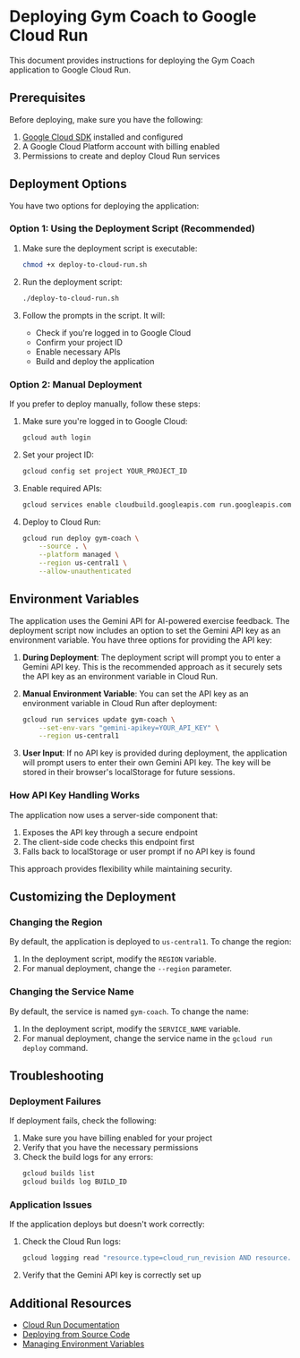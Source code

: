 # Deploying Gym Coach to Google Cloud Run

This document provides instructions for deploying the Gym Coach application to Google Cloud Run.

## Prerequisites

Before deploying, make sure you have the following:

1. [Google Cloud SDK](https://cloud.google.com/sdk/docs/install) installed and configured
2. A Google Cloud Platform account with billing enabled
3. Permissions to create and deploy Cloud Run services

## Deployment Options

You have two options for deploying the application:

### Option 1: Using the Deployment Script (Recommended)

1. Make sure the deployment script is executable:
   ```bash
   chmod +x deploy-to-cloud-run.sh
   ```

2. Run the deployment script:
   ```bash
   ./deploy-to-cloud-run.sh
   ```

3. Follow the prompts in the script. It will:
   - Check if you're logged in to Google Cloud
   - Confirm your project ID
   - Enable necessary APIs
   - Build and deploy the application

### Option 2: Manual Deployment

If you prefer to deploy manually, follow these steps:

1. Make sure you're logged in to Google Cloud:
   ```bash
   gcloud auth login
   ```

2. Set your project ID:
   ```bash
   gcloud config set project YOUR_PROJECT_ID
   ```

3. Enable required APIs:
   ```bash
   gcloud services enable cloudbuild.googleapis.com run.googleapis.com
   ```

4. Deploy to Cloud Run:
   ```bash
   gcloud run deploy gym-coach \
       --source . \
       --platform managed \
       --region us-central1 \
       --allow-unauthenticated
   ```

## Environment Variables

The application uses the Gemini API for AI-powered exercise feedback. The deployment script now includes an option to set the Gemini API key as an environment variable. You have three options for providing the API key:

1. **During Deployment**: The deployment script will prompt you to enter a Gemini API key. This is the recommended approach as it securely sets the API key as an environment variable in Cloud Run.

2. **Manual Environment Variable**: You can set the API key as an environment variable in Cloud Run after deployment:
   ```bash
   gcloud run services update gym-coach \
       --set-env-vars "gemini-apikey=YOUR_API_KEY" \
       --region us-central1
   ```

3. **User Input**: If no API key is provided during deployment, the application will prompt users to enter their own Gemini API key. The key will be stored in their browser's localStorage for future sessions.

### How API Key Handling Works

The application now uses a server-side component that:
1. Exposes the API key through a secure endpoint
2. The client-side code checks this endpoint first
3. Falls back to localStorage or user prompt if no API key is found

This approach provides flexibility while maintaining security.

## Customizing the Deployment

### Changing the Region

By default, the application is deployed to `us-central1`. To change the region:

1. In the deployment script, modify the `REGION` variable.
2. For manual deployment, change the `--region` parameter.

### Changing the Service Name

By default, the service is named `gym-coach`. To change the name:

1. In the deployment script, modify the `SERVICE_NAME` variable.
2. For manual deployment, change the service name in the `gcloud run deploy` command.

## Troubleshooting

### Deployment Failures

If deployment fails, check the following:

1. Make sure you have billing enabled for your project
2. Verify that you have the necessary permissions
3. Check the build logs for any errors:
   ```bash
   gcloud builds list
   gcloud builds log BUILD_ID
   ```

### Application Issues

If the application deploys but doesn't work correctly:

1. Check the Cloud Run logs:
   ```bash
   gcloud logging read "resource.type=cloud_run_revision AND resource.labels.service_name=gym-coach"
   ```

2. Verify that the Gemini API key is correctly set up

## Additional Resources

- [Cloud Run Documentation](https://cloud.google.com/run/docs)
- [Deploying from Source Code](https://cloud.google.com/run/docs/deploying-source-code)
- [Managing Environment Variables](https://cloud.google.com/run/docs/configuring/environment-variables)

